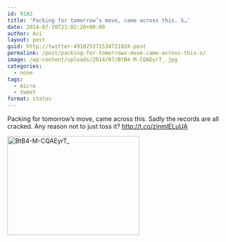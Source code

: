 ```yaml
---
id: 9182
title: 'Packing for tomorrow’s move, came across this. S…'
date: 2014-07-20T21:02:26+00:00
author: Avi
layout: post
guid: http://twitter-491025371534721024-post
permalink: /post/packing-for-tomorrows-move-came-across-this-s/
image: /wp-content/uploads/2014/07/BtB4-M-CQAEyrT_.jpg
categories:
  - none
tags:
  - micro
  - tweet
format: status
---
```

Packing for tomorrow’s move, came across this. Sadly the records are all cracked. Any reason not to just toss it? http://t.co/zinmlELuUA

<img width="300" height="225" src="http://aviflax.com/wp-content/uploads/2014/07/BtB4-M-CQAEyrT_.jpg" class="attachment-medium" alt="BtB4-M-CQAEyrT_" />